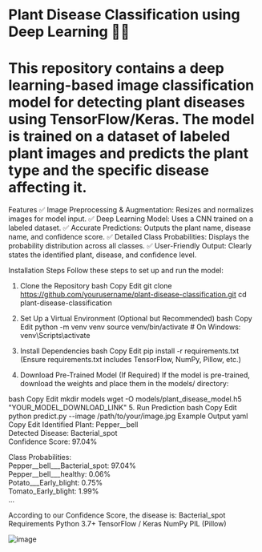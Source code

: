 # Plant Disease Classification using Deep Learning 🌿🦠
# This repository contains a deep learning-based image classification model for detecting plant diseases using TensorFlow/Keras. The model is trained on a dataset of labeled plant images and predicts the plant type and the specific disease affecting it.

Features
✅ Image Preprocessing & Augmentation: Resizes and normalizes images for model input.
✅ Deep Learning Model: Uses a CNN trained on a labeled dataset.
✅ Accurate Predictions: Outputs the plant name, disease name, and confidence score.
✅ Detailed Class Probabilities: Displays the probability distribution across all classes.
✅ User-Friendly Output: Clearly states the identified plant, disease, and confidence level.

Installation Steps
Follow these steps to set up and run the model:

1. Clone the Repository
bash
Copy
Edit
git clone https://github.com/yourusername/plant-disease-classification.git
cd plant-disease-classification
2. Set Up a Virtual Environment (Optional but Recommended)
bash
Copy
Edit
python -m venv venv
source venv/bin/activate   # On Windows: venv\Scripts\activate
3. Install Dependencies
bash
Copy
Edit
pip install -r requirements.txt
(Ensure requirements.txt includes TensorFlow, NumPy, Pillow, etc.)

4. Download Pre-Trained Model (If Required)
If the model is pre-trained, download the weights and place them in the models/ directory:

bash
Copy
Edit
mkdir models
wget -O models/plant_disease_model.h5 "YOUR_MODEL_DOWNLOAD_LINK"
5. Run Prediction
bash
Copy
Edit
python predict.py --image /path/to/your/image.jpg
Example Output
yaml
Copy
Edit
Identified Plant: Pepper__bell  
Detected Disease: Bacterial_spot  
Confidence Score: 97.04%  

Class Probabilities:  
Pepper__bell___Bacterial_spot: 97.04%  
Pepper__bell___healthy: 0.06%  
Potato___Early_blight: 0.75%  
Tomato_Early_blight: 1.99%  
...  

According to our Confidence Score, the disease is: Bacterial_spot
Requirements
Python 3.7+
TensorFlow / Keras
NumPy
PIL (Pillow)


![image](https://github.com/user-attachments/assets/f23bcf4f-ebea-4694-8f35-f652ec0126e3)  
